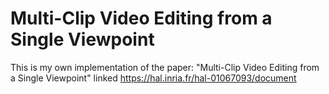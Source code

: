 # Multi-Clip Video Editing from a Single Viewpoint

This is my own implementation of the paper: "Multi-Clip Video Editing from a Single Viewpoint" linked https://hal.inria.fr/hal-01067093/document

